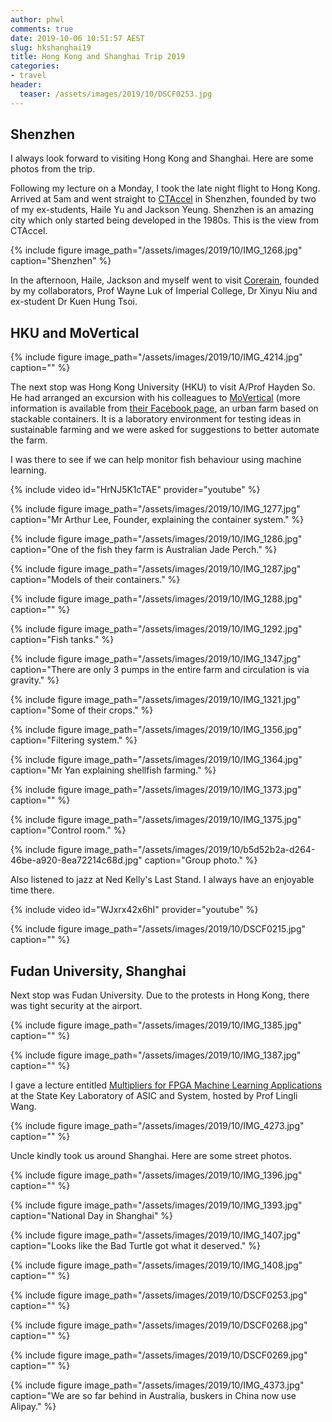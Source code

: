 ```yaml
---
author: phwl
comments: true
date: 2019-10-06 10:51:57 AEST
slug: hkshanghai19
title: Hong Kong and Shanghai Trip 2019
categories:
- travel
header:
  teaser: /assets/images/2019/10/DSCF0253.jpg
---
```


## Shenzhen
I always look forward to visiting Hong Kong and Shanghai.
Here are some photos from the trip.

Following my lecture on a Monday, I took the late night flight to
Hong Kong.  Arrived at 5am and went straight to
[CTAccel](http://www.ct-accel.com/home-page/) in Shenzhen, founded by two of
my ex-students, Haile Yu and Jackson Yeung. Shenzhen is an amazing
city which only started being developed in the 1980s. This is the
view from CTAccel.

{% include figure image_path="/assets/images/2019/10/IMG_1268.jpg" caption="Shenzhen" %}

In the afternoon, Haile, Jackson and myself went to visit
[Corerain](http://corerain.com), founded by my collaborators,
Prof Wayne Luk of Imperial College, Dr Xinyu Niu and
ex-student Dr Kuen Hung Tsoi.

## HKU and MoVertical
{% include figure image_path="/assets/images/2019/10/IMG_4214.jpg" caption="" %}

The next stop was Hong Kong University (HKU) to visit A/Prof Hayden
So. He had arranged an excursion with his colleagues to [MoVertical](http://moverticalfarm.com) (more information is available from [their Facebook page](https://www.facebook.com/verticalfarmhongkong/),
an urban farm based on stackable containers. It is a laboratory
environment for testing ideas in sustainable farming and we were
asked for suggestions to better automate the farm.

I was there to see if we can help monitor fish behaviour
using machine learning.

{% include video id="HrNJ5K1cTAE" provider="youtube" %}

{% include figure image_path="/assets/images/2019/10/IMG_1277.jpg" caption="Mr Arthur Lee, Founder, explaining the container system." %}

{% include figure image_path="/assets/images/2019/10/IMG_1286.jpg" caption="One of the fish they farm is Australian Jade Perch." %}

{% include figure image_path="/assets/images/2019/10/IMG_1287.jpg" caption="Models of their containers." %}

{% include figure image_path="/assets/images/2019/10/IMG_1288.jpg" caption="" %}

{% include figure image_path="/assets/images/2019/10/IMG_1292.jpg" caption="Fish tanks." %}

{% include figure image_path="/assets/images/2019/10/IMG_1347.jpg" caption="There are only 3 pumps in the entire farm and circulation is via gravity." %}

{% include figure image_path="/assets/images/2019/10/IMG_1321.jpg" caption="Some of their crops." %}

{% include figure image_path="/assets/images/2019/10/IMG_1356.jpg" caption="Filtering system." %}

{% include figure image_path="/assets/images/2019/10/IMG_1364.jpg" caption="Mr Yan explaining shellfish farming." %}

{% include figure image_path="/assets/images/2019/10/IMG_1373.jpg" caption="" %}

{% include figure image_path="/assets/images/2019/10/IMG_1375.jpg" caption="Control room." %}

{% include figure image_path="/assets/images/2019/10/b5d52b2a-d264-46be-a920-8ea72214c68d.jpg" caption="Group photo." %}

Also listened to jazz at Ned Kelly's Last Stand. I always have an enjoyable time there.

{% include video id="WJxrx42x6hI" provider="youtube" %}

{% include figure image_path="/assets/images/2019/10/DSCF0215.jpg" caption="" %}

## Fudan University, Shanghai
Next stop was Fudan University. Due to the protests in Hong Kong, there
was tight security at the airport.

{% include figure image_path="/assets/images/2019/10/IMG_1385.jpg" caption="" %}

{% include figure image_path="/assets/images/2019/10/IMG_1387.jpg" caption="" %}

I gave a lecture entitled [Multipliers for FPGA Machine Learning Applications](/assets/talks/ml-multipliers19.pdf) at the State Key Laboratory of ASIC and System, hosted by Prof Lingli Wang.

{% include figure image_path="/assets/images/2019/10/IMG_4273.jpg" caption="" %}

Uncle kindly took us around Shanghai. Here are some street photos.

{% include figure image_path="/assets/images/2019/10/IMG_1396.jpg" caption="" %}

{% include figure image_path="/assets/images/2019/10/IMG_1393.jpg" caption="National Day in Shanghai" %}

{% include figure image_path="/assets/images/2019/10/IMG_1407.jpg" caption="Looks like the Bad Turtle got what it deserved." %}

{% include figure image_path="/assets/images/2019/10/IMG_1408.jpg" caption="" %}

{% include figure image_path="/assets/images/2019/10/DSCF0253.jpg" caption="" %}

{% include figure image_path="/assets/images/2019/10/DSCF0268.jpg" caption="" %}

{% include figure image_path="/assets/images/2019/10/DSCF0269.jpg" caption="" %}

{% include figure image_path="/assets/images/2019/10/IMG_4373.jpg" caption="We are so far behind in Australia, buskers in China now use Alipay." %}
